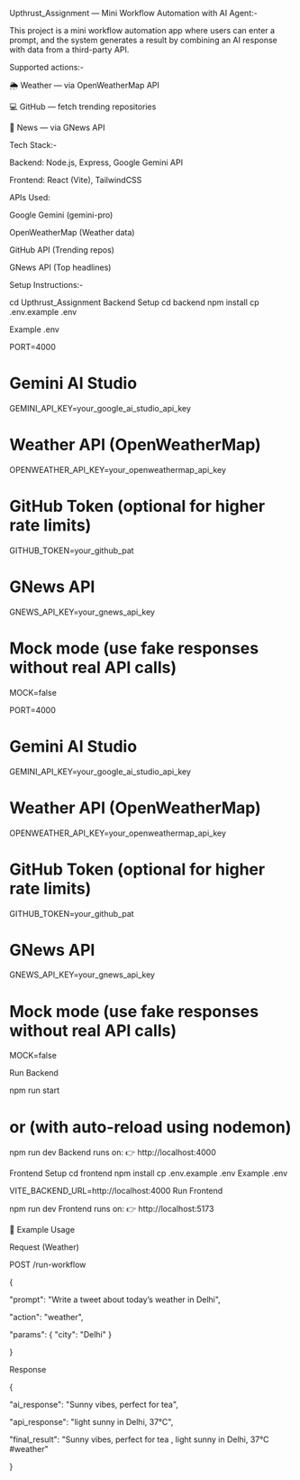 Upthrust_Assignment — Mini Workflow Automation with AI Agent:-

This project is a mini workflow automation app where users can enter a prompt, and the system generates a result by combining an AI response with data from a third-party API.

Supported actions:-

🌦 Weather — via OpenWeatherMap API

💻 GitHub — fetch trending repositories

📰 News — via GNews API

Tech Stack:-


Backend: Node.js, Express, Google Gemini API

Frontend: React (Vite), TailwindCSS

APIs Used:


Google Gemini (gemini-pro)

OpenWeatherMap (Weather data)

GitHub API (Trending repos)

GNews API (Top headlines)

Setup Instructions:-


cd Upthrust_Assignment
Backend Setup
cd backend
npm install
cp .env.example .env


Example .env


PORT=4000

# Gemini AI Studio
GEMINI_API_KEY=your_google_ai_studio_api_key

# Weather API (OpenWeatherMap)
OPENWEATHER_API_KEY=your_openweathermap_api_key

# GitHub Token (optional for higher rate limits)
GITHUB_TOKEN=your_github_pat

# GNews API
GNEWS_API_KEY=your_gnews_api_key

# Mock mode (use fake responses without real API calls)
MOCK=false




PORT=4000

# Gemini AI Studio
GEMINI_API_KEY=your_google_ai_studio_api_key

# Weather API (OpenWeatherMap)
OPENWEATHER_API_KEY=your_openweathermap_api_key

# GitHub Token (optional for higher rate limits)
GITHUB_TOKEN=your_github_pat

# GNews API
GNEWS_API_KEY=your_gnews_api_key

# Mock mode (use fake responses without real API calls)
MOCK=false


Run Backend

npm run start
# or (with auto-reload using nodemon)
npm run dev
Backend runs on: 👉 http://localhost:4000

Frontend Setup
cd frontend
npm install
cp .env.example .env
Example .env

VITE_BACKEND_URL=http://localhost:4000
Run Frontend

npm run dev
Frontend runs on: 👉 http://localhost:5173


🚀 Example Usage


Request (Weather)


POST /run-workflow

{

  "prompt": "Write a tweet about today’s weather in Delhi",
  
  "action": "weather",
  
  "params": { "city": "Delhi" }

}

Response

{

  "ai_response": "Sunny vibes, perfect for tea",
  
  "api_response": "light sunny in Delhi, 37°C",
  
  "final_result": "Sunny vibes, perfect for tea , light sunny in Delhi, 37°C #weather"

}
